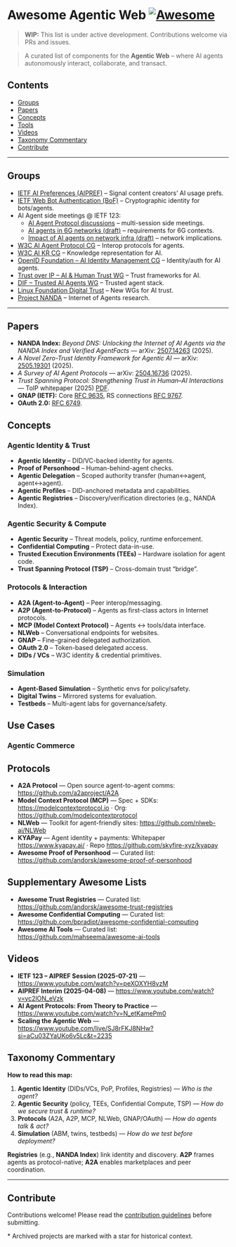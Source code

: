 # Awesome Agentic Web [![Awesome](https://awesome.re/badge.svg)](https://awesome.re)

> **WIP:** This list is under active development. Contributions welcome via PRs and issues.

> A curated list of components for the **Agentic Web** – where AI agents autonomously interact, collaborate, and transact.

## Contents
- [Groups](#groups)
- [Papers](#papers)
- [Concepts](#concepts)
- [Tools](#tools)
- [Videos](#videos)
- [Taxonomy Commentary](#taxonomy-commentary)
- [Contribute](#contribute)

---

## Groups
- [IETF AI Preferences (AIPREF)](https://datatracker.ietf.org/wg/aipref/about/) – Signal content creators’ AI usage prefs.
- [IETF Web Bot Authentication (BoF)](https://datatracker.ietf.org/doc/bofreq-nottingham-web-bot-authentication/) – Cryptographic identity for bots/agents.
- AI Agent side meetings @ IETF 123:
  - [AI Agent Protocol discussions](https://www.ietf.org/meeting/123/) – multi-session side meetings.
  - [AI agents in 6G networks (draft)](https://datatracker.ietf.org/doc/draft-hw-ai-agent-6g/) – requirements for 6G contexts.
  - [Impact of AI agents on network infra (draft)](https://www.ietf.org/archive/id/draft-han-ai-agent-impact-infra-00.txt) – network implications.
- [W3C AI Agent Protocol CG](https://www.w3.org/groups/cg/agentprotocol) – Interop protocols for agents.
- [W3C AI KR CG](https://www.w3.org/groups/cg/aikr) – Knowledge representation for AI.
- [OpenID Foundation – AI Identity Management CG](https://openid.net/cg/artificial-intelligence-identity-management-community-group/) – Identity/auth for AI agents.
- [Trust over IP – AI & Human Trust WG](https://www.lfdecentralizedtrust.org/projects/trust-over-ip) – Trust frameworks for AI.
- [DIF – Trusted AI Agents WG](https://identity.foundation/working-groups/trusted-agents.html) – Trusted agent stack.
- [Linux Foundation Digital Trust](https://www.lfdecentralizedtrust.org/blog/toip-and-dif-announce-three-new-working-groups-for-trust-in-the-age-of-ai?hsLang=en) – New WGs for AI trust.
- [Project NANDA](https://nandaproject.org/) – Internet of Agents research.

---

## Papers
- **NANDA Index:** *Beyond DNS: Unlocking the Internet of AI Agents via the NANDA Index and Verified AgentFacts* — arXiv: [2507.14263](https://arxiv.org/abs/2507.14263) (2025).
- *A Novel Zero-Trust Identity Framework for Agentic AI* — arXiv: [2505.19301](https://arxiv.org/abs/2505.19301) (2025).
- *A Survey of AI Agent Protocols* — arXiv: [2504.16736](https://arxiv.org/abs/2504.16736) (2025).
- *Trust Spanning Protocol: Strengthening Trust in Human–AI Interactions* — ToIP whitepaper (2025) [PDF](https://trustoverip.org/wp-content/uploads/TSP_-Strengthening-Trust-in-Human-and-AI-Interactions.pdf).
- **GNAP (IETF):** Core [RFC 9635](https://datatracker.ietf.org/doc/rfc9635/), RS connections [RFC 9767](https://datatracker.ietf.org/doc/rfc9767/).
- **OAuth 2.0:** [RFC 6749](https://datatracker.ietf.org/doc/html/rfc6749).

## Concepts

### Agentic Identity & Trust
- **Agentic Identity** – DID/VC-backed identity for agents.
- **Proof of Personhood** – Human-behind-agent checks.
- **Agentic Delegation** – Scoped authority transfer (human↔agent, agent↔agent).
- **Agentic Profiles** – DID-anchored metadata and capabilities.
- **Agentic Registries** – Discovery/verification directories (e.g., NANDA Index).

### Agentic Security & Compute
- **Agentic Security** – Threat models, policy, runtime enforcement.
- **Confidential Computing** – Protect data-in-use.
- **Trusted Execution Environments (TEEs)** – Hardware isolation for agent code.
- **Trust Spanning Protocol (TSP)** – Cross-domain trust “bridge”.

### Protocols & Interaction
- **A2A (Agent-to-Agent)** – Peer interop/messaging.
- **A2P (Agent-to-Protocol)** – Agents as first-class actors in Internet protocols.
- **MCP (Model Context Protocol)** – Agents ↔ tools/data interface.
- **NLWeb** – Conversational endpoints for websites.
- **GNAP** – Fine-grained delegated authorization.
- **OAuth 2.0** – Token-based delegated access.
- **DIDs / VCs** – W3C identity & credential primitives.

### Simulation
- **Agent-Based Simulation** – Synthetic envs for policy/safety.
- **Digital Twins** – Mirrored systems for evaluation.
- **Testbeds** – Multi-agent labs for governance/safety.

## Use Cases

### Agentic Commerce


## Protocols
- **A2A Protocol** — Open source agent-to-agent comms: <https://github.com/a2aproject/A2A>
- **Model Context Protocol (MCP)** — Spec + SDKs: <https://modelcontextprotocol.io> · Org: <https://github.com/modelcontextprotocol>
- **NLWeb** — Toolkit for agent-friendly sites: <https://github.com/nlweb-ai/NLWeb>
- **KYAPay** — Agent identity + payments: Whitepaper <https://www.kyapay.ai/> · Repo <https://github.com/skyfire-xyz/kyapay>
- **Awesome Proof of Personhood** — Curated list: <https://github.com/andorsk/awesome-proof-of-personhood>

## Supplementary Awesome Lists
- **Awesome Trust Registries** — Curated list: <https://github.com/andorsk/awesome-trust-registries>
- **Awesome Confidential Computing** — Curated list: <https://github.com/bpradipt/awesome-confidential-computing>
- **Awesome AI Tools** — Curated list: <https://github.com/mahseema/awesome-ai-tools>


## Videos
- **IETF 123 – AIPREF Session (2025-07-21)** — <https://www.youtube.com/watch?v=peXOXYH8vzM>
- **AIPREF Interim (2025-04-08)** — <https://www.youtube.com/watch?v=yc2lON_eVzk>
- **AI Agent Protocols: From Theory to Practice** — <https://www.youtube.com/watch?v=N_etKamePm0>
- **Scaling the Agentic Web** — <https://www.youtube.com/live/SJ8rFKJ8NHw?si=aCu03ZYaUKo6v5Lc&t=2235>

## Taxonomy Commentary
**How to read this map:**

1. **Agentic Identity** (DIDs/VCs, PoP, Profiles, Registries) — *Who is the agent?*  
2. **Agentic Security** (policy, TEEs, Confidential Compute, TSP) — *How do we secure trust & runtime?*  
3. **Protocols** (A2A, A2P, MCP, NLWeb, GNAP/OAuth) — *How do agents talk & act?*  
4. **Simulation** (ABM, twins, testbeds) — *How do we test before deployment?*

**Registries** (e.g., **NANDA Index**) link identity and discovery. **A2P** frames agents as protocol-native; **A2A** enables marketplaces and peer coordination.

---

## Contribute
Contributions welcome! Please read the [contribution guidelines](contributing.md) before submitting.

\* Archived projects are marked with a star for historical context.
